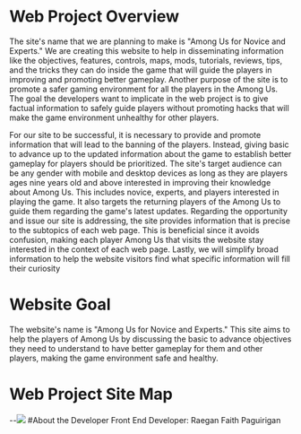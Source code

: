 # Web Project Overview
The  site's  name  that  we  are  planning  to  make  is  "Among  Us  for  Novice  and Experts."  We  are  creating  this  website  to  help  in  disseminating  information  like  the objectives, features, controls, maps, mods, tutorials, reviews, tips, and the tricks they can do  inside  the  game  that  will  guide  the  players  in  improving  and  promoting  better gameplay. Another purpose of the site is to promote a safer gaming environment for all the players in the Among Us.  The  goal  the  developers  want  to  implicate  in  the  web  project is  to  give  factual information  to  safely  guide  players  without  promoting  hacks  that  will  make  the  game environment unhealthy for other players.

For our site to be successful, it is necessary to provide  and  promote  information  that  will  lead  to  the  banning of  the  players.  Instead, giving basic to advance up to the updated information about the game to establish better gameplay for players should be prioritized.  The site's target audience can be any gender with mobile and desktop devices as long  as  they  are players  ages  nine  years  old  and  above  interested  in  improving  their knowledge  about  Among  Us.  This  includes  novice,  experts,  and  players  interested  in playing  the game. It  also  targets  the  returning  players of  the  Among  Us  to  guide them regarding the game's latest updates.   Regarding  the  opportunity  and  issue  our  site  is  addressing,  the  site  provides information that is precise to the subtopics of each web page. This is beneficial since it avoids confusion, making each player Among Us that visits the website stay interested in the context of each web page. Lastly, we will simplify broad information to help the website visitors find what specific information will fill their curiosity

# Website Goal
The website's name is "Among Us for Novice and Experts." This site aims to help the  players  of  Among  Us  by  discussing  the  basic  to  advance  objectives  they  need  to understand  to  have  better  gameplay  for  them  and  other  players,  making  the  game environment safe and healthy.

# Web Project Site Map
--![](img/LOGINFRAME.png)
#About the Developer
Front End Developer: Raegan Faith Paguirigan
